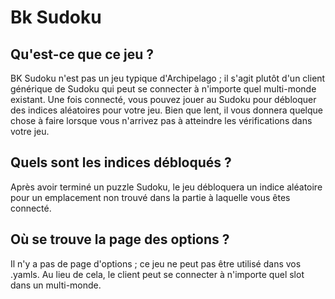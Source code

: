 # Bk Sudoku

## Qu'est-ce que ce jeu ?

BK Sudoku n'est pas un jeu typique d'Archipelago ; il s'agit plutôt d'un client générique de Sudoku qui peut se connecter à n'importe quel multi-monde existant. Une fois connecté, vous pouvez jouer au Sudoku pour débloquer des indices aléatoires pour votre jeu. Bien que lent, il vous donnera quelque chose à faire lorsque vous n'arrivez pas à atteindre les vérifications dans votre jeu.

## Quels sont les indices débloqués ?

Après avoir terminé un puzzle Sudoku, le jeu débloquera un indice aléatoire pour un emplacement non trouvé dans la partie à laquelle vous êtes connecté.

## Où se trouve la page des options ?

Il n'y a pas de page d'options ; ce jeu ne peut pas être utilisé dans vos .yamls. Au lieu de cela, le client peut se connecter à n'importe quel slot dans un multi-monde.

